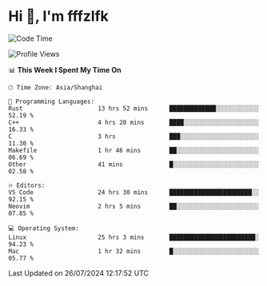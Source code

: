 # Hi 👋, I'm fffzlfk

<!--START_SECTION:waka-->
![Code Time](http://img.shields.io/badge/Code%20Time-824%20hrs%207%20mins-blue)

![Profile Views](http://img.shields.io/badge/Profile%20Views-0-blue)

📊 **This Week I Spent My Time On** 

```text
🕑︎ Time Zone: Asia/Shanghai

💬 Programming Languages: 
Rust                     13 hrs 52 mins      █████████████░░░░░░░░░░░░   52.19 % 
C++                      4 hrs 20 mins       ████░░░░░░░░░░░░░░░░░░░░░   16.33 % 
C                        3 hrs               ███░░░░░░░░░░░░░░░░░░░░░░   11.30 % 
Makefile                 1 hr 46 mins        ██░░░░░░░░░░░░░░░░░░░░░░░   06.69 % 
Other                    41 mins             █░░░░░░░░░░░░░░░░░░░░░░░░   02.58 % 

🔥 Editors: 
VS Code                  24 hrs 30 mins      ███████████████████████░░   92.15 % 
Neovim                   2 hrs 5 mins        ██░░░░░░░░░░░░░░░░░░░░░░░   07.85 % 

💻 Operating System: 
Linux                    25 hrs 3 mins       ████████████████████████░   94.23 % 
Mac                      1 hr 32 mins        █░░░░░░░░░░░░░░░░░░░░░░░░   05.77 % 
```


 Last Updated on 26/07/2024 12:17:52 UTC
<!--END_SECTION:waka-->
